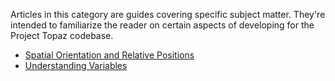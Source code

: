 Articles in this category are guides covering specific subject matter. They're intended to familiarize the reader on certain aspects of developing for the Project Topaz codebase.

* [Spatial Orientation and Relative Positions](https://github.com/project-topaz/topaz/wiki/Spatial-Orientation-and-Relative-Positions)
* [Understanding Variables](https://github.com/project-topaz/topaz/wiki/Understanding-variables-%E2%80%94-a-brief-guide)